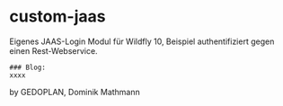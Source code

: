 # custom-jaas

Eigenes JAAS-Login Modul für Wildfly 10, Beispiel authentifiziert gegen einen Rest-Webservice.


```
### Blog:
xxxx
```
by GEDOPLAN, Dominik Mathmann
